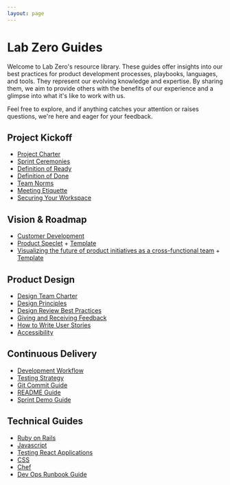 ```yaml
---
layout: page
---
```


# Lab Zero Guides

Welcome to Lab Zero's resource library. These guides offer insights into our best practices for product development processes, playbooks, languages, and tools. They represent our evolving knowledge and expertise. By sharing them, we aim to provide others with the benefits of our experience and  a glimpse into what it's like to work with us.

Feel free to explore, and if anything catches your attention or raises questions, we're here and eager for your feedback.


## Project Kickoff

- [Project Charter](project_kickoff/project_charter.md)
- [Sprint Ceremonies](project_kickoff/ceremonies.md)
- [Definition of Ready](project_kickoff/definition-of-ready.md)
- [Definition of Done](project_kickoff/dod.md)
- [Team Norms](project_kickoff/team_norms.md)
- [Meeting Etiquette](project_kickoff/meeting-etiquette.md)
- [Securing Your Workspace](project_kickoff/securing_your_workspace.md)

## Vision & Roadmap

- [Customer Development](vision_and_roadmap/customer_development_playbook.md)
- [Product Speclet](vision_and_roadmap/speclet.md) + [Template](vision_and_roadmap/speclet_template.md)
- [Visualizing the future of product initiatives as a cross-functional team](vision_and_roadmap/visualizing-product-initiatives.md) + [Template](https://www.figma.com/file/kEVk8PaoLbCqI8liK5Emgh/%5BInitiative-Name%5D-Visualization-Summary?type=whiteboard&node-id=0%3A1&t=Dq0dcV75It3GqXxP-1)

## Product Design

- [Design Team Charter](product_design/design_charter.md)
- [Design Principles](product_design/design_principles.md)
- [Design Review Best Practices](product_design/design-review-best-practices.md)
- [Giving and Receiving Feedback](product_design/giving-and-receiving-design-feedback.md)
- [How to Write User Stories](/product_design/how_we_write_user_stories.md)
- [Accessibility](product_design/accessibility_guide.md)


## Continuous Delivery

- [Development Workflow](continuous_delivery/development_workflow.md)
- [Testing Strategy](continuous_delivery/testing_strategy.md)
- [Git Commit Guide](continuous_delivery/commit_guide.md)
- [README Guide](continuous_delivery/readme_guide.md)
- [Sprint Demo Guide](continuous_delivery/demo_guide.md)

## Technical Guides

- [Ruby on Rails](technical_guides/ruby_on_rails.md)
- [Javascript](technical_guides/javascript-code-style-quality-rules.md)
- [Testing React Applications](technical_guides/react-testing.md)
- [CSS](technical_guides/css.md)
- [Chef](technical_guides/chef.md)
- [Dev Ops Runbook Guide](technical_guides/dev_ops_runbook_guide.md)

